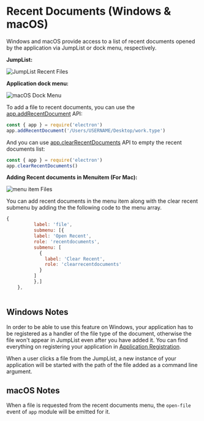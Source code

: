 # Recent Documents (Windows & macOS)

Windows and macOS provide access to a list of recent documents opened by
the application via JumpList or dock menu, respectively.

__JumpList:__

![JumpList Recent Files][jumplist-image]

__Application dock menu:__

![macOS Dock Menu][dock-menu-image]

To add a file to recent documents, you can use the
[app.addRecentDocument][addrecentdocument] API:

```javascript
const { app } = require('electron')
app.addRecentDocument('/Users/USERNAME/Desktop/work.type')
```

And you can use [app.clearRecentDocuments][clearrecentdocuments] API to empty
the recent documents list:

```javascript
const { app } = require('electron')
app.clearRecentDocuments()
```

__Adding Recent documents in Menuitem (For Mac):__

![menu item Files][menu-item-image]

You can add recent documents in the menu item along with the clear recent submenu by adding the the following code to the menu array. 

```javascript
{
          label: 'file',
          submenu: [{
          label: 'Open Recent',
          role: 'recentdocuments',
          submenu: [
            {
              label: 'Clear Recent',
              role: 'clearrecentdocuments'
            }
          ]
          },]
    },
    
```


## Windows Notes

In order to be able to use this feature on Windows, your application has to be
registered as a handler of the file type of the document, otherwise the file
won't appear in JumpList even after you have added it. You can find everything
on registering your application in [Application Registration][app-registration].

When a user clicks a file from the JumpList, a new instance of your application
will be started with the path of the file added as a command line argument.

## macOS Notes

When a file is requested from the recent documents menu, the `open-file` event
of `app` module will be emitted for it.

[jumplist-image]: https://cloud.githubusercontent.com/assets/2289/23446924/11a27b98-fdfc-11e6-8485-cc3b1e86b80a.png
[dock-menu-image]: https://cloud.githubusercontent.com/assets/639601/5069610/2aa80758-6e97-11e4-8cfb-c1a414a10774.png
[addrecentdocument]: ../api/app.md#appaddrecentdocumentpath-macos-windows
[clearrecentdocuments]: ../api/app.md#appclearrecentdocuments-macos-windows
[app-registration]: https://msdn.microsoft.com/en-us/library/cc144104(VS.85).aspx
[menu-item-image]: https://user-images.githubusercontent.com/3168941/33003655-ea601c3a-cd70-11e7-97fa-7c062149cfb1.png
